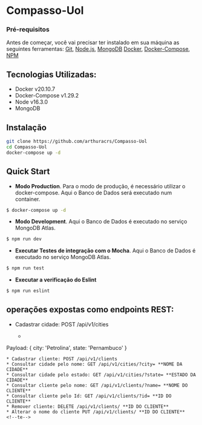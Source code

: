 # Compasso-Uol

### Pré-requisitos
Antes de começar, você vai precisar ter instalado em sua máquina as seguintes ferramentas:
[Git](https://git-scm.com), 
[Node.js](https://nodejs.org/en/), 
[MongoDB](https://www.mongodb.com/)
[Docker](https://www.docker.com/),
[Docker-Compose](https://docs.docker.com/compose/),
[NPM](https://www.npmjs.com/)
## Tecnologias Utilizadas:
<!--ts-->
   * Docker v20.10.7
   * Docker-Compose v1.29.2
   * Node v16.3.0
   * MongoDB
<!--te-->
## Instalação 
```bash
git clone https://github.com/arthuracrs/Compasso-Uol
cd Compasso-Uol
docker-compose up -d
```
## Quick Start

- **Modo Production**.
Para o modo de produção, é necessário utilizar o docker-compose. Aqui o Banco de Dados será executado num container.
```bash
$ docker-compose up -d
```
- **Modo Development**.
 Aqui o Banco de Dados é executado no serviço MongoDB Atlas.

```bash
$ npm run dev
```
- **Executar Testes de integração com o Mocha**.
Aqui o Banco de Dados é executado no serviço MongoDB Atlas.
```bash
$ npm run test
```
- **Executar a verificação do Eslint**
```bash
$ npm run eslint
```

## operações expostas como endpoints REST:
<!--ts-->
* Cadastrar cidade: POST /api/v1/cities
   * ```bash
Payload:
{
  city: 'Petrolina',
  state: 'Pernambuco'
}
```
* Cadastrar cliente: POST /api/v1/clients
* Consultar cidade pelo nome: GET /api/v1/cities/?city= **NOME DA CIDADE**
* Consultar cidade pelo estado: GET /api/v1/cities/?state= **ESTADO DA CIDADE**
* Consultar cliente pelo nome: GET /api/v1/clients/?name= **NOME DO CLIENTE**
* Consultar cliente pelo Id: GET /api/v1/clients/?id= **ID DO CLIENTE**
* Remover cliente: DELETE /api/v1/clients/ **ID DO CLIENTE**
* Alterar o nome do cliente PUT /api/v1/clients/ **ID DO CLIENTE**
<!--te-->
